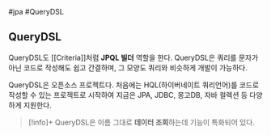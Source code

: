 #jpa #QueryDSL
## QueryDSL
QueryDSL도 [[Criteria]]처럼 **JPQL 빌더** 역할을 한다. QueryDSL은 쿼리를 문자가 아닌 코드로 작성해도 쉽고 간결하며, 그 모양도 쿼리와 비슷하게 개발이 가능하다.

QueryDSL은 오픈소스 프로젝트다. 처음에는 HQL(하이버네이트 쿼리언어)를 코드로 작성할 수 있는 프로젝트로 시작하여 지금은 JPA, JDBC, 몽고DB, 자바 컬렉션 등 다양하게 지원한다.

> [!info]+ 
> QueryDSL은 이름 그대로 **데이터 조회**하는데 기능이 특화되어 있다.

